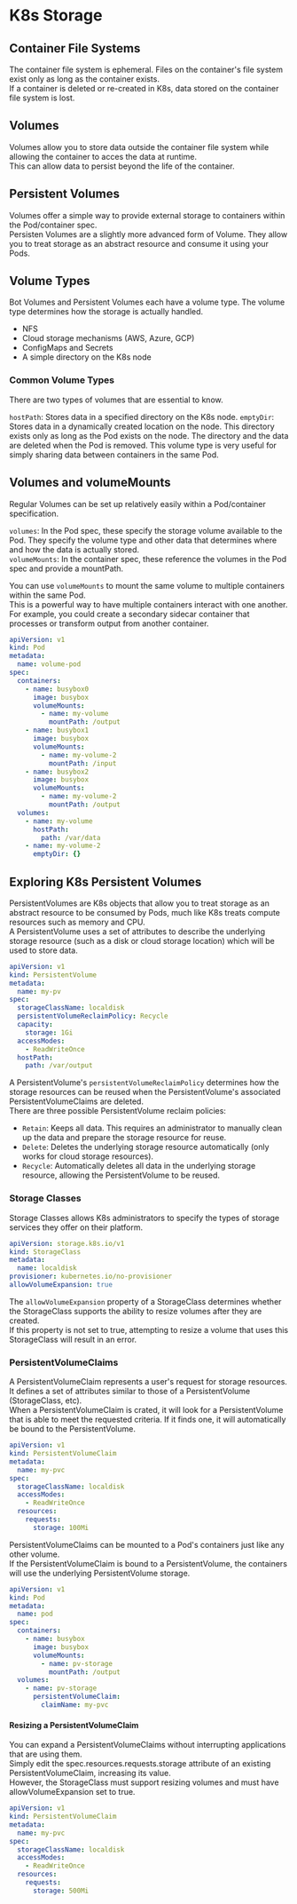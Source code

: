 # K8s Storage

## Container File Systems

The container file system is ephemeral. Files on the container's file system exist only as long as the container exists.  
If a container is deleted or re-created in K8s, data stored on the container file system is lost.  

## Volumes

Volumes allow you to store data outside the container file system while allowing the container to acces the data at runtime.  
This can allow data to persist beyond the life of the container.  

## Persistent Volumes

Volumes offer a simple way to provide external storage to containers within the Pod/container spec.  
Persisten Volumes are a slightly more advanced form of Volume. They allow you to treat storage as an abstract resource and consume it using your Pods.  

## Volume Types

Bot Volumes and Persistent Volumes each have a volume type. The volume type determines how the storage is actually handled.  

- NFS
- Cloud storage mechanisms (AWS, Azure, GCP)
- ConfigMaps and Secrets
- A simple directory on the K8s node

### Common Volume Types

There are two types of volumes that are essential to know.  

`hostPath`: Stores data in a specified directory on the K8s node.
`emptyDir`: Stores data in a dynamically created location on the node. This directory exists only as long as the Pod exists on the node. The directory and the data are deleted when the Pod is removed. This volume type is very useful for simply sharing data between containers in the same Pod.  


## Volumes and volumeMounts

Regular Volumes can be set up relatively easily within a Pod/container specification.

`volumes`: In the Pod spec, these specify the storage volume available to the Pod. They specify the volume type and other data that determines where and how the data is actually stored.  
`volumeMounts`: In the container spec, these reference the volumes in the Pod spec and provide a mountPath.  

You can use `volumeMounts` to mount the same volume to multiple containers within the same Pod.  
This is a powerful way to have multiple containers interact with one another. For example, you could create a secondary sidecar container that processes or transform output from another container.  

```yaml
apiVersion: v1
kind: Pod
metadata:
  name: volume-pod
spec:
  containers:
    - name: busybox0
      image: busybox
      volumeMounts:
        - name: my-volume
          mountPath: /output
    - name: busybox1
      image: busybox
      volumeMounts:
        - name: my-volume-2
          mountPath: /input
    - name: busybox2
      image: busybox
      volumeMounts:
        - name: my-volume-2
          mountPath: /output
  volumes:
    - name: my-volume
      hostPath:
        path: /var/data
    - name: my-volume-2
      emptyDir: {}
```

## Exploring K8s Persistent Volumes

PersistentVolumes are K8s objects that allow you to treat storage as an abstract resource to be consumed by Pods, much like K8s treats compute resources such as memory and CPU.  
A PersistentVolume uses a set of attributes to describe the underlying storage resource (such as a disk or cloud storage location) which will be used to store data.   

```yaml
apiVersion: v1
kind: PersistentVolume
metadata:
  name: my-pv
spec:
  storageClassName: localdisk
  persistentVolumeReclaimPolicy: Recycle
  capacity:
    storage: 1Gi
  accessModes:
    - ReadWriteOnce
  hostPath:
    path: /var/output
```

A PersistentVolume's `persistentVolumeReclaimPolicy` determines how the storage resources can be reused when the PersistentVolume's associated PersistentVolumeClaims are deleted.   
There are three possible PersistentVolume reclaim policies:  
- `Retain`: Keeps all data. This requires an administrator to manually clean up the data and prepare the storage resource for reuse.
- `Delete`: Deletes the underlying storage resource automatically (only works for cloud storage resources).
- `Recycle`: Automatically deletes all data in the underlying storage resource, allowing the PersistentVolume to be reused.

### Storage Classes

Storage Classes allows K8s administrators to specify the types of storage services they offer on their platform.  

```yaml
apiVersion: storage.k8s.io/v1
kind: StorageClass
metadata:
  name: localdisk
provisioner: kubernetes.io/no-provisioner
allowVolumeExpansion: true
```

The `allowVolumeExpansion` property of a StorageClass determines whether the StorageClass supports the ability to resize volumes after they are created.  
If this property is not set to true, attempting to resize a volume that uses this StorageClass will result in an error.  


### PersistentVolumeClaims

A PersistentVolumeClaim represents a user's request for storage resources. It defines a set of attributes similar to those of a PersistentVolume (StorageClass, etc).  
When a PersistentVolumeClaim is crated, it will look for a PersistentVolume that is able to meet the requested criteria. If it finds one, it will automatically be bound to the PersistentVolume.  

```yaml
apiVersion: v1
kind: PersistentVolumeClaim
metadata:
  name: my-pvc
spec:
  storageClassName: localdisk
  accessModes:
    - ReadWriteOnce
  resources:
    requests:
      storage: 100Mi
```

PersistentVolumeClaims can be mounted to a Pod's containers just like any other volume.  
If the PersistentVolumeClaim is bound to a PersistentVolume, the containers will use the underlying PersistentVolume storage.  

```yaml
apiVersion: v1
kind: Pod
metadata:
  name: pod
spec:
  containers:
    - name: busybox
      image: busybox
      volumeMounts:
        - name: pv-storage
          mountPath: /output
  volumes:
    - name: pv-storage
      persistentVolumeClaim:
        claimName: my-pvc
```
#### Resizing a PersistentVolumeClaim

You can expand a PersistentVolumeClaims without interrupting applications that are using them.  
Simply edit the spec.resources.requests.storage attribute of an existing PersistentVolumeClaim, increasing its value.  
However, the StorageClass must support resizing volumes and must have allowVolumeExpansion set to true.  

```yaml
apiVersion: v1
kind: PersistentVolumeClaim
metadata:
  name: my-pvc
spec:
  storageClassName: localdisk
  accessModes:
    - ReadWriteOnce
  resources:
    requests:
      storage: 500Mi
```
